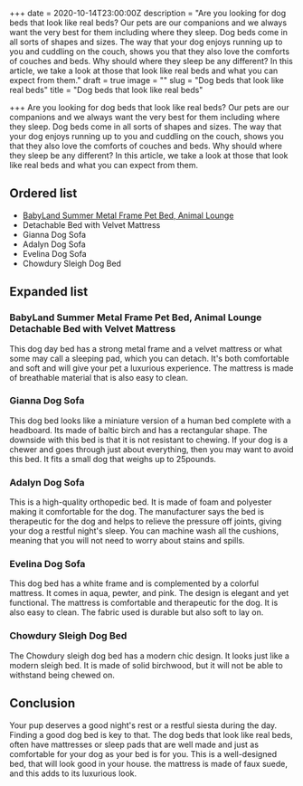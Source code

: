 +++
date = 2020-10-14T23:00:00Z
description = "Are you looking for dog beds that look like real beds? Our pets are our companions and we always want the very best for them including where they sleep. Dog beds come in all sorts of shapes and sizes. The way that your dog enjoys running up to you and cuddling on the couch, shows you that they also love the comforts of couches and beds. Why should where they sleep be any different? In this article, we take a look at those that look like real beds and what you can expect from them."
draft = true
image = ""
slug = "Dog beds that look like real beds"
title = "Dog beds that look like real beds"

+++
Are you looking for dog beds that look like real beds? Our pets are our companions and we always want the very best for them including where they sleep. Dog beds come in all sorts of shapes and sizes. The way that your dog enjoys running up to you and cuddling on the couch, shows you that they also love the comforts of couches and beds. Why should where they sleep be any different? In this article, we take a look at those that look like real beds and what you can expect from them.

## Ordered list

* [BabyLand Summer Metal Frame Pet Bed, Animal Lounge](https://www.amazon.com/BabyLand-Animal-Lounge-Detachable-Matress/dp/B07KPXCSSH/ref=as_li_ss_tl?ie=UTF8&linkCode=ll1&tag=savets-20&linkId=35c4ec7f56346414e701ee90b155812e&language=en_US)
* Detachable Bed with Velvet Mattress
* Gianna Dog Sofa
* Adalyn Dog Sofa
* Evelina Dog Sofa
* Chowdury Sleigh Dog Bed

## Expanded list

### BabyLand Summer Metal Frame Pet Bed, Animal Lounge Detachable Bed with Velvet Mattress

This dog day bed has a strong metal frame and a velvet mattress or what some may call a sleeping pad, which you can detach. It's both comfortable and soft and will give your pet a luxurious experience. The mattress is made of breathable material that is also easy to clean.

### Gianna Dog Sofa

This dog bed looks like a miniature version of a human bed complete with a headboard. Its made of baltic birch and has a rectangular shape. The downside with this bed is that it is not resistant to chewing. If your dog is a chewer and goes through just about everything, then you may want to avoid this bed. It fits a small dog that weighs up to 25pounds.

### Adalyn Dog Sofa

This is a high-quality orthopedic bed. It is made of foam and polyester making it comfortable for the dog. The manufacturer says the bed is therapeutic for the dog and helps to relieve the pressure off joints, giving your dog a restful night's sleep. You can machine wash all the cushions, meaning that you will not need to worry about stains and spills.

### Evelina Dog Sofa

This dog bed has a white frame and is complemented by a colorful mattress. It comes in aqua, pewter, and pink. The design is elegant and yet functional. The mattress is comfortable and therapeutic for the dog. It is also easy to clean. The fabric used is durable but also soft to lay on.

### Chowdury Sleigh Dog Bed

The Chowdury sleigh dog bed has a modern chic design. It looks just like a modern sleigh bed. It is made of solid birchwood, but it will not be able to withstand being chewed on.

## Conclusion

Your pup deserves a good night's rest or a restful siesta during the day. Finding a good dog bed is key to that. The dog beds that look like real beds, often have mattresses or sleep pads that are well made and just as comfortable for your dog as your bed is for you. This is a well-designed bed, that will look good in your house. the mattress is made of faux suede, and this adds to its luxurious look.